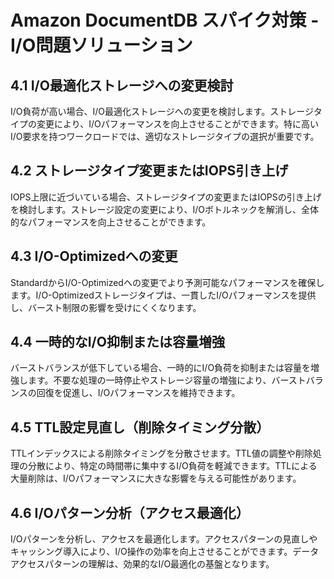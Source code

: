 # Amazon DocumentDB スパイク対策 - I/O問題ソリューション

## 4.1 I/O最適化ストレージへの変更検討

I/O負荷が高い場合、I/O最適化ストレージへの変更を検討します。ストレージタイプの変更により、I/Oパフォーマンスを向上させることができます。特に高いI/O要求を持つワークロードでは、適切なストレージタイプの選択が重要です。

## 4.2 ストレージタイプ変更またはIOPS引き上げ

IOPS上限に近づいている場合、ストレージタイプの変更またはIOPSの引き上げを検討します。ストレージ設定の変更により、I/Oボトルネックを解消し、全体的なパフォーマンスを向上させることができます。

## 4.3 I/O-Optimizedへの変更

StandardからI/O-Optimizedへの変更でより予測可能なパフォーマンスを確保します。I/O-Optimizedストレージタイプは、一貫したI/Oパフォーマンスを提供し、バースト制限の影響を受けにくくなります。

## 4.4 一時的なI/O抑制または容量増強

バーストバランスが低下している場合、一時的にI/O負荷を抑制または容量を増強します。不要な処理の一時停止やストレージ容量の増強により、バーストバランスの回復を促進し、I/Oパフォーマンスを維持できます。

## 4.5 TTL設定見直し（削除タイミング分散）

TTLインデックスによる削除タイミングを分散させます。TTL値の調整や削除処理の分散により、特定の時間帯に集中するI/O負荷を軽減できます。TTLによる大量削除は、I/Oパフォーマンスに大きな影響を与える可能性があります。

## 4.6 I/Oパターン分析（アクセス最適化）

I/Oパターンを分析し、アクセスを最適化します。アクセスパターンの見直しやキャッシング導入により、I/O操作の効率を向上させることができます。データアクセスパターンの理解は、効果的なI/O最適化の基盤となります。
